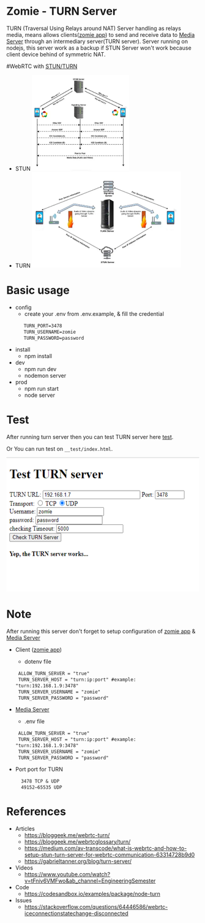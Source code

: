 # Zomie - TURN Server

TURN (Traversal Using Relays around NAT) Server handling as relays media, means allows clients(<a href="https://github.com/Mamena2020/zomie-app">zomie app</a>) to send and receive data to <a href="https://github.com/Mamena2020/zomie-server"> Media Server</a> through an intermediary server(TURN server).
Server running on nodejs, this server work as a backup if STUN Server won't work because client device behind of symmetric NAT.

#WebRTC with <a href="https://medium.com/av-transcode/what-is-webrtc-and-how-to-setup-stun-turn-server-for-webrtc-communication-63314728b9d0">STUN/TURN</a>

- STUN
  <img src="public/img/stun.png" height="250">
- TURN
  <img src="public/img/turn.png" height="250">

# Basic usage

- config
  - create your .env from .env.example, & fill the credential
  ```
     TURN_PORT=3478
     TURN_USERNAME=zomie
     TURN_PASSWORD=password
  ```
- install
  - npm install
- dev
  - npm run dev
  - nodemon server
- prod
  - npm run start
  - node server

# Test

After running turn server then you can test TURN server here <a href="https://webrtc.github.io/samples/src/content/peerconnection/trickle-ice/">test</a>. 

Or You can run test on `__test/index.html`.

<img src="public/img/test.png" height="350">



# Note

After running this server don't forget to setup configuration of <a href="https://github.com/Mamena2020/zomie-app">zomie app</a> & <a href="https://github.com/Mamena2020/zomie-server"> Media Server</a>

- Client (<a href="https://github.com/Mamena2020/zomie-app">zomie app</a>)

  - dotenv file

  ```
   ALLOW_TURN_SERVER = "true"
   TURN_SERVER_HOST = "turn:ip:port" #example: "turn:192.168.1.9:3478"
   TURN_SERVER_USERNAME = "zomie"
   TURN_SERVER_PASSWORD = "password"
  ```

- <a href="https://github.com/Mamena2020/zomie-server">Media Server</a>

  - .env file

  ```
   ALLOW_TURN_SERVER = "true"
   TURN_SERVER_HOST = "turn:ip:port" #example: "turn:192.168.1.9:3478"
   TURN_SERVER_USERNAME = "zomie"
   TURN_SERVER_PASSWORD = "password"
  ```

- Port port for TURN
  ```
    3478 TCP & UDP
    49152–65535 UDP
  ```

# References

- Articles
  - https://bloggeek.me/webrtc-turn/
  - https://bloggeek.me/webrtcglossary/turn/
  - https://medium.com/av-transcode/what-is-webrtc-and-how-to-setup-stun-turn-server-for-webrtc-communication-63314728b9d0
  - https://gabrieltanner.org/blog/turn-server/
- Videos
  - https://www.youtube.com/watch?v=tFniv6VMFwo&ab_channel=EngineeringSemester
- Code
  - https://codesandbox.io/examples/package/node-turn
- Issues
  - https://stackoverflow.com/questions/64446586/webrtc-iceconnectionstatechange-disconnected
